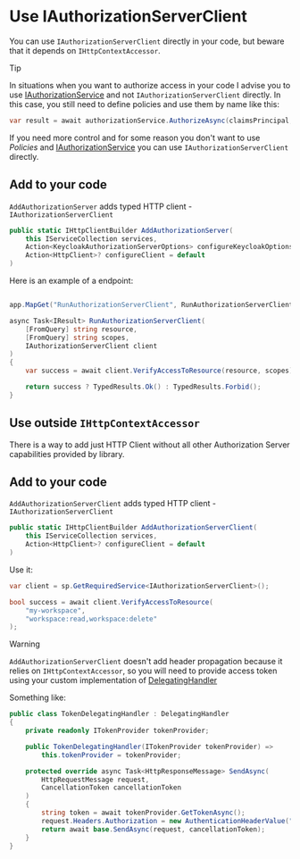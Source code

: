 # Use IAuthorizationServerClient

You can use `IAuthorizationServerClient` directly in your code, but beware that it depends on `IHttpContextAccessor`.

> [!TIP]
> In situations when you want to authorize access in your code I advise you to use [IAuthorizationService](https://learn.microsoft.com/en-us/dotnet/api/microsoft.aspnetcore.authorization.iauthorizationservice) and not `IAuthorizationServerClient` directly. In this case, you still need to define policies and use them by name like this:
>
> ```csharp
> var result = await authorizationService.AuthorizeAsync(claimsPrincipal, policyName);
> ```

If you need more control and for some reason you don't want to use *Policies* and [IAuthorizationService](https://learn.microsoft.com/en-us/dotnet/api/microsoft.aspnetcore.authorization.iauthorizationservice) you can use `IAuthorizationServerClient` directly.

## Add to your code

`AddAuthorizationServer` adds typed HTTP client - `IAuthorizationServerClient`

```csharp
public static IHttpClientBuilder AddAuthorizationServer(
    this IServiceCollection services,
    Action<KeycloakAuthorizationServerOptions> configureKeycloakOptions,
    Action<HttpClient>? configureClient = default
)
```

Here is an example of a endpoint:

```csharp

app.MapGet("RunAuthorizationServerClient", RunAuthorizationServerClient);

async Task<IResult> RunAuthorizationServerClient(
    [FromQuery] string resource,
    [FromQuery] string scopes,
    IAuthorizationServerClient client
)
{
    var success = await client.VerifyAccessToResource(resource, scopes);

    return success ? TypedResults.Ok() : TypedResults.Forbid();
}
```

## Use outside `IHttpContextAccessor`

There is a way to add just HTTP Client without all other Authorization Server capabilities provided by library.

## Add to your code

`AddAuthorizationServerClient` adds typed HTTP client - `IAuthorizationServerClient`

```csharp
public static IHttpClientBuilder AddAuthorizationServerClient(
    this IServiceCollection services,
    Action<HttpClient>? configureClient = default
)
```

Use it:

```csharp
var client = sp.GetRequiredService<IAuthorizationServerClient>();

bool success = await client.VerifyAccessToResource(
    "my-workspace",
    "workspace:read,workspace:delete"
);
```

> [!WARNING]
> `AddAuthorizationServerClient` doesn't add header propagation because it relies on `IHttpContextAccessor`, so you will need to provide access token using your custom implementation of [DelegatingHandler](https://learn.microsoft.com/en-us/dotnet/api/system.net.http.delegatinghandler)

Something like:

```csharp
public class TokenDelegatingHandler : DelegatingHandler
{
    private readonly ITokenProvider tokenProvider;

    public TokenDelegatingHandler(ITokenProvider tokenProvider) =>
        this.tokenProvider = tokenProvider;

    protected override async Task<HttpResponseMessage> SendAsync(
        HttpRequestMessage request,
        CancellationToken cancellationToken
    )
    {
        string token = await tokenProvider.GetTokenAsync();
        request.Headers.Authorization = new AuthenticationHeaderValue("Bearer", token);
        return await base.SendAsync(request, cancellationToken);
    }
}
```

